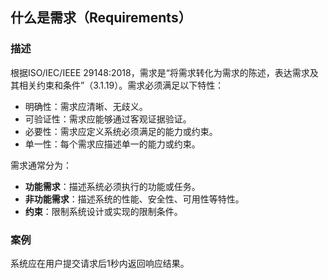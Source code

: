## 什么是需求（Requirements）

### 描述

根据ISO/IEC/IEEE 29148:2018，需求是“将需求转化为需求的陈述，表达需求及其相关约束和条件”（3.1.19）。需求必须满足以下特性：

- 明确性：需求应清晰、无歧义。
- 可验证性：需求应能够通过客观证据验证。
- 必要性：需求应定义系统必须满足的能力或约束。
- 单一性：每个需求应描述单一的能力或约束。

需求通常分为：

- ‌**功能需求**‌：描述系统必须执行的功能或任务。
- ‌**非功能需求**‌：描述系统的性能、安全性、可用性等特性。
- ‌**约束**‌：限制系统设计或实现的限制条件。
### 案例

系统应在用户提交请求后1秒内返回响应结果。